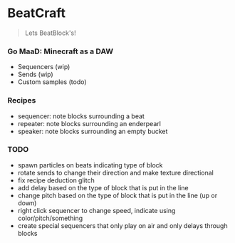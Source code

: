 # BeatCraft
> Lets BeatBlock's!

### Go MaaD: Minecraft as a DAW
- Sequencers (wip)
- Sends (wip)
- Custom samples (todo)

### Recipes
- sequencer: note blocks surrounding a beat
- repeater: note blocks surrounding an enderpearl
- speaker: note blocks surrounding an empty bucket

### TODO
- spawn particles on beats indicating type of block
- rotate sends to change their direction and make texture directional
- fix recipe deduction glitch
- add delay based on the type of block that is put in the line
- change pitch based on the type of block that is put in the line (up or down)
- right click sequencer to change speed, indicate using color/pitch/something
- create special sequencers that only play on air and only delays through blocks